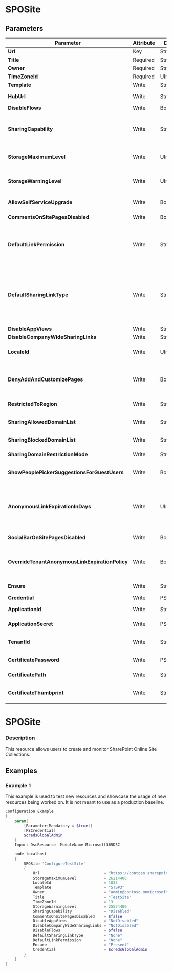 ﻿# SPOSite

## Parameters

| Parameter | Attribute | DataType | Description | Allowed Values |
| --- | --- | --- | --- | --- |
| **Url** | Key | String | The URL of the site collection. ||
| **Title** | Required | String | The title of the site collection. ||
| **Owner** | Required | String | Specifies the owner of the site. ||
| **TimeZoneId** | Required | UInt32 | TimeZone ID of the site collection. ||
| **Template** | Write | String | Specifies with template of site to create. ||
| **HubUrl** | Write | String | The URL of the Hub site the site collection needs to get connected to. ||
| **DisableFlows** | Write | Boolean | Disables Microsoft Flow for this site. ||
| **SharingCapability** | Write | String | Specifies what the sharing capabilities are for the site. Possible values: Disabled, ExternalUserSharingOnly, ExternalUserAndGuestSharing, ExistingExternalUserSharingOnly. |Disabled, ExistingExternalUserSharingOnly, ExternalUserSharingOnly, ExternalUserAndGuestSharing|
| **StorageMaximumLevel** | Write | UInt32 | Specifies the storage quota for this site collection in megabytes. This value must not exceed the company's available quota. ||
| **StorageWarningLevel** | Write | UInt32 | Specifies the warning level for the storage quota in megabytes. This value must not exceed the values set for the StorageMaximumLevel parameter. ||
| **AllowSelfServiceUpgrade** | Write | Boolean | Specifies if the site administrator can upgrade the site collection. ||
| **CommentsOnSitePagesDisabled** | Write | Boolean | Specifies if comments on site pages are enabled or disabled. ||
| **DefaultLinkPermission** | Write | String | Specifies the default link permission for the site collection. None - Respect the organization default link permission. View - Sets the default link permission for the site to 'view' permissions. Edit - Sets the default link permission for the site to 'edit' permissions. |None, View, Edit|
| **DefaultSharingLinkType** | Write | String | Specifies the default link type for the site collection. None - Respect the organization default sharing link type. AnonymousAccess - Sets the default sharing link for this site to an Anonymous Access or Anyone link. Internal - Sets the default sharing link for this site to the 'organization' link or company shareable link. Direct - Sets the default sharing link for this site to the 'Specific people' link. |None, AnonymousAccess, Internal, Direct|
| **DisableAppViews** | Write | String | Disables App Views. |Unknown, Disabled, NotDisabled|
| **DisableCompanyWideSharingLinks** | Write | String | Disables Company wide sharing links. |Unknown, Disabled, NotDisabled|
| **LocaleId** | Write | UInt32 | Specifies the language of the new site collection. Defaults to the current language of the web connected to. ||
| **DenyAddAndCustomizePages** | Write | Boolean | Determines whether the Add And Customize Pages right is denied on the site collection. For more information about permission levels, see User permissions and permission levels in SharePoint. ||
| **RestrictedToRegion** | Write | String | Defines geo-restriction settings for this site |NoRestriction, BlockMoveOnly, BlockFull, Unknown|
| **SharingAllowedDomainList** | Write | String | Specifies a list of email domains that is allowed for sharing with the external collaborators. Use the space character as the delimiter. ||
| **SharingBlockedDomainList** | Write | String | Specifies a list of email domains that is blocked for sharing with the external collaborators. ||
| **SharingDomainRestrictionMode** | Write | String | Specifies the external sharing mode for domains. |None, AllowList, BlockList|
| **ShowPeoplePickerSuggestionsForGuestUsers** | Write | Boolean | To enable the option to search for existing guest users at Site Collection Level, set this parameter to $true. ||
| **AnonymousLinkExpirationInDays** | Write | UInt32 | Specifies that all anonymous/anyone links that have been created (or will be created) will expire after the set number of days. Only applies if OverrideTenantAnonymousLinkExpirationPolicy is set to true. To remove the expiration requirement, set the value to zero (0) ||
| **SocialBarOnSitePagesDisabled** | Write | Boolean | Disables or enables the Social Bar for Site Collection. ||
| **OverrideTenantAnonymousLinkExpirationPolicy** | Write | Boolean | False - Respect the organization-level policy for anonymous or anyone link expiration. True - Override the organization-level policy for anonymous or anyone link expiration (can be more or less restrictive) ||
| **Ensure** | Write | String | Present ensures the site collection exists, absent ensures it is removed |Present, Absent|
| **Credential** | Write | PSCredential | Credentials of the account to authenticate with. ||
| **ApplicationId** | Write | String | Id of the Azure Active Directory application to authenticate with. ||
| **ApplicationSecret** | Write | PSCredential | Secret of the Azure Active Directory application to authenticate with. ||
| **TenantId** | Write | String | Name of the Azure Active Directory tenant used for authentication. Format contoso.onmicrosoft.com ||
| **CertificatePassword** | Write | PSCredential | Username can be made up to anything but password will be used for certificatePassword ||
| **CertificatePath** | Write | String | Path to certificate used in service principal usually a PFX file. ||
| **CertificateThumbprint** | Write | String | Thumbprint of the Azure Active Directory application's authentication certificate to use for authentication. ||

# SPOSite

### Description

This resource allows users to create and monitor SharePoint Online Site Collections.

## Examples

### Example 1

This example is used to test new resources and showcase the usage of new resources being worked on.
It is not meant to use as a production baseline.

```powershell
Configuration Example
{
    param(
        [Parameter(Mandatory = $true)]
        [PSCredential]
        $credsGlobalAdmin
    )
    Import-DscResource -ModuleName Microsoft365DSC

    node localhost
    {
        SPOSite 'ConfigureTestSite'
        {
            Url                            = "https://contoso.sharepoint.com/sites/testsite1"
            StorageMaximumLevel            = 26214400
            LocaleId                       = 1033
            Template                       = "STS#3"
            Owner                          = "admin@contoso.onmicrosoft.com"
            Title                          = "TestSite"
            TimeZoneId                     = 13
            StorageWarningLevel            = 25574400
            SharingCapability              = "Disabled"
            CommentsOnSitePagesDisabled    = $false
            DisableAppViews                = "NotDisabled"
            DisableCompanyWideSharingLinks = "NotDisabled"
            DisableFlows                   = $false
            DefaultSharingLinkType         = "None"
            DefaultLinkPermission          = "None"
            Ensure                         = "Present"
            Credential                     = $credsGlobalAdmin
        }
    }
}
```

